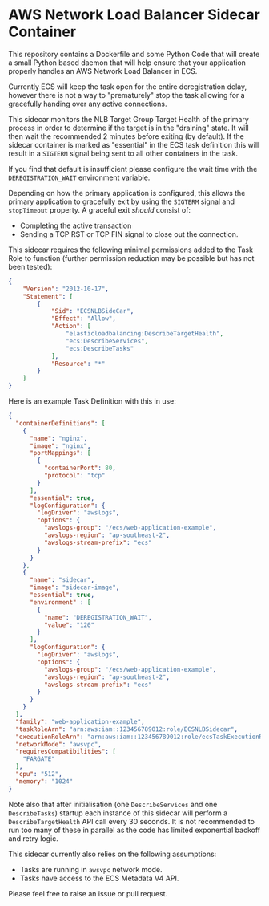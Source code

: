 # AWS Network Load Balancer Sidecar Container

This repository contains a Dockerfile and some Python Code that will create a small Python based daemon that will help ensure that your application properly handles an AWS Network Load Balancer in ECS.

Currently ECS will keep the task open for the entire deregistration delay, however there is not a way to "prematurely" stop the task allowing for a gracefully handing over any active connections.

This sidecar monitors the NLB Target Group Target Health of the primary process in order to determine if the target is in the "draining" state. It will then wait the recommended 2 minutes before exiting (by default). If the sidecar container is marked as "essential" in the ECS task definition this will result in a `SIGTERM` signal being sent to all other containers in the task.

If you find that default is insufficient please configure the wait time with the `DEREGISTRATION_WAIT` environment variable.

Depending on how the primary application is configured, this allows the primary application to gracefully exit by using the `SIGTERM` signal and `stopTimeout` property. A graceful exit _should_ consist of:

- Completing the active transaction
- Sending a TCP RST or TCP FIN signal to close out the connection.

This sidecar requires the following minimal permissions added to the Task Role to function (further permission reduction may be possible but has not been tested):

```json
{
    "Version": "2012-10-17",
    "Statement": [
        {
            "Sid": "ECSNLBSideCar",
            "Effect": "Allow",
            "Action": [
                "elasticloadbalancing:DescribeTargetHealth",
                "ecs:DescribeServices",
                "ecs:DescribeTasks"
            ],
            "Resource": "*"
        }
    ]
}
```

Here is an example Task Definition with this in use:

```json
{
  "containerDefinitions": [
    {
      "name": "nginx",
      "image": "nginx",
      "portMappings": [
        {
          "containerPort": 80,
          "protocol": "tcp"
        }
      ],
      "essential": true,
      "logConfiguration": {
        "logDriver": "awslogs",
        "options": {
          "awslogs-group": "/ecs/web-application-example",
          "awslogs-region": "ap-southeast-2",
          "awslogs-stream-prefix": "ecs"
        }
      }
    },
    {
      "name": "sidecar",
      "image": "sidecar-image",
      "essential": true,
      "environment" : [
        {
          "name": "DEREGISTRATION_WAIT",
          "value": "120"
        }     
      ],
      "logConfiguration": {
        "logDriver": "awslogs",
        "options": {
          "awslogs-group": "/ecs/web-application-example",
          "awslogs-region": "ap-southeast-2",
          "awslogs-stream-prefix": "ecs"
        }
      }
    }
  ],
  "family": "web-application-example",
  "taskRoleArn": "arn:aws:iam::123456789012:role/ECSNLBSidecar",
  "executionRoleArn": "arn:aws:iam::123456789012:role/ecsTaskExecutionRole",
  "networkMode": "awsvpc",
  "requiresCompatibilities": [
    "FARGATE"
  ],
  "cpu": "512",
  "memory": "1024"
}

```

Note also that after initialisation (one `DescribeServices` and one `DescribeTasks`) startup each instance of this sidecar will perform a `DescribeTargetHealth` API call every 30 seconds. It is not recommended to run too many of these in parallel as the code has limited exponential backoff and retry logic.

This sidecar currently also relies on the following assumptions:

- Tasks are running in `awsvpc` network mode.
- Tasks have access to the ECS Metadata V4 API.

Please feel free to raise an issue or pull request.